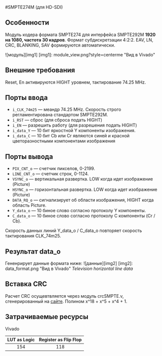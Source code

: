 #SMPTE274M (для HD-SDI)
## Особенности
Модуль кодера формата SMPTE274 для интерфейса SMPTE292M **1920 на 1080, частота 30 кадров**. Формат субдискретзации 4:2:2. EAV, LN, CRC, BLANKING, SAV формируются автоматически.

![модуль][img1]
[img1]: module_view.png?style=centerme "Вид в Vivado"
## Внешние требования
Reset, En активируются HIGHT уровнем, тактирование 74.25 MHz.

## Порты ввода

* `i_CLK_74m25` — меандр 74.25 MHz. Скорость строго регламентирована стандартом SMPTE292M.
* `i_RST` — сброс (для сброса подать HIGHT)
* `i_EN` — разрешить работу (для разрешения подать HIGHT)
* `i_data_Y` — 10 бит яркостной Y компоненты изображения.
* `i_data_C` — 10 бит Cb или Cr являются синей и красной цветоразностными компонентами изображения

## Порты вывода 
* `PIX_CNT_o` — счетчик пикселов, 0-2199.
* `LINE_CNT_o` — счетчик строк, 0-1124.
* `VSYNC_o` — вертикальная развертка. LOW когда идет изображение (Picture)
* `HSYNC_o` — горизонтальная развертка. LOW когда идет изображение (Picture)
* `DATA_RQ_o` — сигнализирует об области изображения, HIGHT когда область Picture.
* `Y_data_o` — 10 биное слово согласно протоколу Y компоненты.
* `C_data_o` — 10 биное слово согласно протоколу C компоненты (Cr / Cb).

Скорость данных линий Y_data_o / C_data_o повторяет скорость тактирования CLK_74m25.

## Результат data_o
Гененрирует данные формата ниже:
![данные][img2]
[img2]: data_format.png "Вид в Vivado"
*Television horizontal line data*

## Вставка CRC 
Расчет CRC осущевтвляется через модуль crcSMPTE.v, сгенерированный на [сайте](https://bues.ch/cms/hacking/crcgen/). Полином x^18 + x^5 + x^4 + 1.

## Затрачиваемые ресурсы
Vivado

|LUT as Logic|Register as Flip Flop|
|:----------:|:-------------------:|
|154         |118                  |
